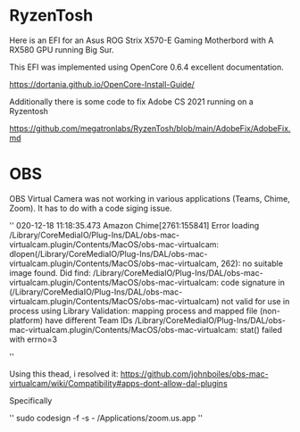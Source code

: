 # RyzenTosh
Here is an EFI for an Asus ROG Strix X570-E Gaming Motherbord with A RX580 GPU running Big Sur.

This EFI was implemented using OpenCore 0.6.4 excellent documentation.

https://dortania.github.io/OpenCore-Install-Guide/

Additionally there is some code to fix Adobe CS 2021 running on a Ryzentosh

https://github.com/megatronlabs/RyzenTosh/blob/main/AdobeFix/AdobeFix.md

# OBS

OBS Virtual Camera was not working in various applications (Teams, Chime, Zoom).  It has to do with a code siging issue.

''
020-12-18 11:18:35.473 Amazon Chime[2761:155841] Error loading /Library/CoreMediaIO/Plug-Ins/DAL/obs-mac-virtualcam.plugin/Contents/MacOS/obs-mac-virtualcam:  dlopen(/Library/CoreMediaIO/Plug-Ins/DAL/obs-mac-virtualcam.plugin/Contents/MacOS/obs-mac-virtualcam, 262): no suitable image found.  Did find:
	/Library/CoreMediaIO/Plug-Ins/DAL/obs-mac-virtualcam.plugin/Contents/MacOS/obs-mac-virtualcam: code signature in (/Library/CoreMediaIO/Plug-Ins/DAL/obs-mac-virtualcam.plugin/Contents/MacOS/obs-mac-virtualcam) not valid for use in process using Library Validation: mapping process and mapped file (non-platform) have different Team IDs
	/Library/CoreMediaIO/Plug-Ins/DAL/obs-mac-virtualcam.plugin/Contents/MacOS/obs-mac-virtualcam: stat() failed with errno=3

''

Using this thead, i resolved it:  https://github.com/johnboiles/obs-mac-virtualcam/wiki/Compatibility#apps-dont-allow-dal-plugins

Specifically

''
sudo codesign -f -s - /Applications/zoom.us.app
''
